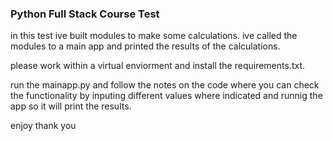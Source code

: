 ### Python Full Stack Course Test

in this test ive built modules to make some calculations.
ive called the modules to a main app and printed the results of the calculations.

please work within a virtual enviorment and install the requirements.txt.

run the mainapp.py and follow the notes on the code where you can check the functionality by inputing different values where indicated and runnig the app so it will print the results.

enjoy
thank you